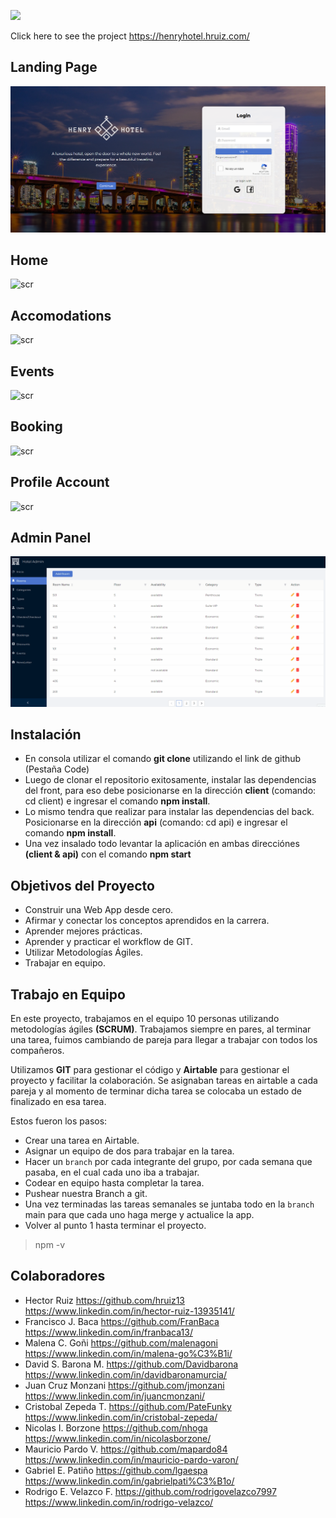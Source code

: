 <p align='left'>
    <img src= "https://henryhotel.hruiz.com/static/media/logoHotel.accdefa4.png"  </img>
</p>

Click here to see the project https://henryhotel.hruiz.com/

## Landing Page 

<img alt='scr' src='https://raw.githubusercontent.com/malenagoni/ecommerce-FT10-G2/main/pics/landing.png'/>

## Home

<img alt='scr' src='https://raw.githubusercontent.com/malenagoni/ecommerce-FT10-G2/main/pics/home.gif'/>

## Accomodations

<img alt='scr' src='https://raw.githubusercontent.com/malenagoni/ecommerce-FT10-G2/main/pics/acommodations.gif'/>

## Events

<img alt='scr' src='https://raw.githubusercontent.com/malenagoni/ecommerce-FT10-G2/main/pics/events.gif'/>

## Booking

<img alt='scr' src='https://raw.githubusercontent.com/malenagoni/ecommerce-FT10-G2/main/pics/booking.gif'/>

## Profile Account

<img alt='scr' src='https://raw.githubusercontent.com/malenagoni/ecommerce-FT10-G2/main/pics/profile.gif'/>

## Admin Panel

<img alt='scr' src='https://raw.githubusercontent.com/malenagoni/ecommerce-FT10-G2/main/pics/admin.gif'/>




## Instalación 
- En consola utilizar el comando **git clone** utilizando el link de github (Pestaña Code)
- Luego de clonar el repositorio exitosamente, instalar las dependencias del front, para eso debe posicionarse en la dirección **client** (comando: cd client) e ingresar el comando **npm install**.
- Lo mismo tendra que realizar para instalar las dependencias del back. Posicionarse en la dirección **api** (comando: cd api) e ingresar el comando **npm install**.
- Una vez insalado todo levantar la aplicación en ambas direcciónes **(client & api)** con el comando **npm start**

## Objetivos del Proyecto

- Construir una Web App desde cero.
- Afirmar y conectar los conceptos aprendidos en la carrera.
- Aprender mejores prácticas.
- Aprender y practicar el workflow de GIT.
- Utilizar Metodologías Ágiles.
- Trabajar en equipo.

## Trabajo en Equipo

En este proyecto, trabajamos en el equipo 10 personas utilizando metodologías ágiles **(SCRUM)**. Trabajamos siempre en pares, al terminar una tarea, fuimos cambiando de pareja para llegar a trabajar con todos los compañeros.

Utilizamos **GIT** para gestionar el código y **Airtable** para gestionar el proyecto y facilitar la colaboración. Se asignaban tareas en airtable a cada pareja y al momento de terminar dicha tarea se colocaba un estado de finalizado en esa tarea.  

Estos fueron los pasos:

- Crear una tarea en Airtable.
- Asignar un equipo de dos para trabajar en la tarea.
- Hacer un `branch` por cada integrante del grupo, por cada semana que pasaba, en el cual cada uno iba a trabajar.
- Codear en equipo hasta completar la tarea.
-  Pushear nuestra Branch a git.
- Una vez terminadas las tareas semanales se juntaba todo en la `branch` main para que cada uno haga merge y actualice la app.
- Volver al punto 1 hasta terminar el proyecto.
> npm -v

## Colaboradores 

- Hector Ruiz https://github.com/hruiz13  https://www.linkedin.com/in/hector-ruiz-13935141/
- Francisco J. Baca https://github.com/FranBaca https://www.linkedin.com/in/franbaca13/
- Malena C. Goñi https://github.com/malenagoni  https://www.linkedin.com/in/malena-go%C3%B1i/
- David S. Barona M. https://github.com/Davidbarona  https://www.linkedin.com/in/davidbaronamurcia/
- Juan Cruz Monzani https://github.com/jmonzani  https://www.linkedin.com/in/juancmonzani/
- Cristobal Zepeda T. https://github.com/PateFunky  https://www.linkedin.com/in/cristobal-zepeda/
- Nicolas I. Borzone https://github.com/nhoga  https://www.linkedin.com/in/nicolasborzone/
- Mauricio Pardo V. https://github.com/mapardo84  https://www.linkedin.com/in/mauricio-pardo-varon/
- Gabriel E. Patiño https://github.com/lgaespa  https://www.linkedin.com/in/gabrielpati%C3%B1o/
- Rodrigo E. Velazco F. https://github.com/rodrigovelazco7997 https://www.linkedin.com/in/rodrigo-velazco/
